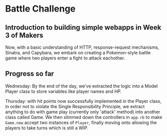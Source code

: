 # Battle Challenge

## Introduction to building simple webapps in Week 3 of Makers

Now, with a basic understanding of HTTP, response-request mechanisms, Sinatra, and Capybara, we embark on creating a Pokemon-style battle game where two players enter a fight to attack eachother. 

## Progress so far

Wednesday: By the end of the day, we've extracted the logic into a Model Player class to store variables like player names and HP. 

Thursday: with hit points now successfully implemented in the Player class, in order not to violate the Single Responsibility Principle, we extract anything to do with game play (currently only 'attack' method) into another class called Game. We then slimmed down the controllers in `app.rb` to make `Game.new` accept two instances of `Player`, finally moving onto allowing the players to take turns which is still a WIP. 
